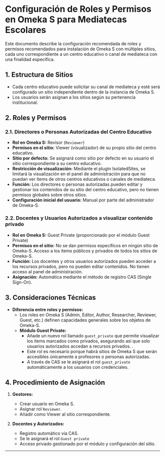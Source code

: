 # Configuración de Roles y Permisos en Omeka S para Mediatecas Escolares
Este documento describe la configuración recomendada de roles y permisos recomendados para instalación de Omeka S con múltiples sitios, cada uno correspondiente a un centro educativo o canal de mediateca con una finalidad específica. 

## 1. Estructura de Sitios

- Cada centro educativo puede solicitar su canal de mediateca y esté será configurado un sitio independiente dentro de la instancia de Omeka S.
- Los usuarios serán asignan a los sitios según su pertenencia institucional.

## 2. Roles y Permisos

### 2.1. Directores o Personas Autorizadas del Centro Educativo
- **Rol en Omeka S:** Revisor (`Reviewer`)
- **Permisos en el sitio:** Viewer (visualizador) de su propio sitio del centro educativo.
- **Sitio por defecto:** Se asignará como sitio por defecto en su usuario el sitio correspondiente a su centro educativo.
- **Restricción de visualización:** Mediante el plugin IsolatedSites, se limitará la visualización en el panel de administración para que no puedan ver ítems de otros centros educativos o canales de mediateca.
- **Función:** Los directores o personas autorizadas pueden editar y gestionar los contenidos de su sitio del centro educativo, pero no tienen permisos globales sobre otros sitios.
- **Configuración inicial del usuario:** Manual por parte del administrador de Omeka-S.

### 2.2. Docentes y Usuarios Autorizados a visualizar contenido privado

- **Rol en Omeka S:** Guest Private (proporcionado por el módulo Guest Private)
- **Permisos en el sitio:** No se dan permisos específicos en ningún sitio de Omeka-S. Acceso a los items públicos y privados de todos los sitios de Omeka-S.
- **Función:** Los docentes y otros usuarios autorizados pueden acceder a los recursos privados, pero no pueden editar contenidos. No tienen acceso al panel de administración.
- **Asignación:** Automática mediante el método de registro CAS (Single Sign-On).

## 3. Consideraciones Técnicas

- **Diferencia entre roles y permisos:**  
    - Los roles en Omeka S (Admin, Editor, Author, Researcher, Reviewer, Guest, etc.) definen capacidades generales sobre los objetos de Omeka-S.
    - **Módulo Guest Private:**   
        - Añade un nuevo rol llamado `guest_private` que permite visualizar los ítems marcados como privados, asegurando así que solo usuarios autorizados accedan a recursos privados. .
        - Este rol es necesario porque habrá sitios de Omeka S que serán accesibles únicamente a profesores o personas autorizadas.
        - A través de CAS se le asignará el rol `guest_private` automáticamente a los usuarios con credenciales.

## 4. Procedimiento de Asignación

1. **Gestores:**  
     - Crear usuario en Omeka S.
     - Asignar rol `Reviewer`.
     - Añadir como Viewer al sitio correspondiente.

2. **Docentes y Autorizados:**  
     - Registro automático vía CAS.
     - Se le asignará el rol `Guest private`
     - Acceso privado gestionado por el módulo y configuración del sitio.

---